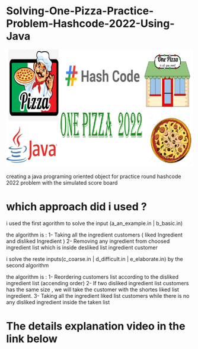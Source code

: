 # Solving-One-Pizza-Practice-Problem-Hashcode-2022-Using-Java
![](image_one_pizza_pb.png)

creating a java programing oriented object for practice round hashcode 2022 problem with the simulated score board

# which approach did i used ?
i used the first agorithm to solve the input (a_an_example.in | b_basic.in)

the algorithm is :
1- Taking all the ingredient customers ( liked Ingredient and disliked Ingredient )
2- Removing any ingredient from choosed ingredient list which is inside desliked  list ingredient customer

i solve the reste inputs(c_coarse.in | d_difficult.in | e_elaborate.in) by the second algorithm

the algorithm is :
1- Reordering customers list according to the disliked ingredient list (accending order)
2- If  two disliked ingredient list customers has the same size , we will take the customer with the shortes liked list ingredient.
3- Taking all the ingredient liked list customers while there is no any disliked ingredient inside the taken list
# The details explanation video in the link below









